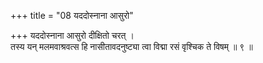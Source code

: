 +++
title = "08 यददोस्नाना आसुरो"

+++
यददोस्नाना आसुरो दीक्षितो चरत् ।  
तस्य यन् मलमवाश्रवत्स हि नासीतावदनुष्ट्या त्वा विद्मा रसं वृश्चिक ते विषम् ॥ ९ ॥